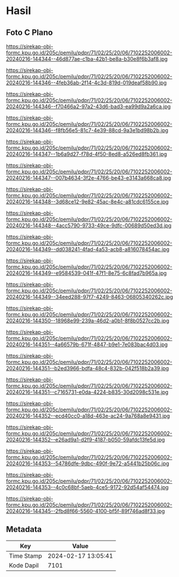 # Hasil

## Foto C Plano

https://sirekap-obj-formc.kpu.go.id/205c/pemilu/pdpr/71/02/25/20/06/7102252006002-20240216-144344--46d877ae-c1ba-42b1-be8a-b30e8f6b3af8.jpg

https://sirekap-obj-formc.kpu.go.id/205c/pemilu/pdpr/71/02/25/20/06/7102252006002-20240216-144346--4feb36ab-2f14-4c3d-819d-019deaf58b90.jpg

https://sirekap-obj-formc.kpu.go.id/205c/pemilu/pdpr/71/02/25/20/06/7102252006002-20240216-144346--f70466a2-97a2-43d6-bad3-ea99d9a2a6ca.jpg

https://sirekap-obj-formc.kpu.go.id/205c/pemilu/pdpr/71/02/25/20/06/7102252006002-20240216-144346--f8fb56e5-81c7-4e39-88cd-9a3e1bd98b2b.jpg

https://sirekap-obj-formc.kpu.go.id/205c/pemilu/pdpr/71/02/25/20/06/7102252006002-20240216-144347--1b6a9d27-f78d-4f50-8ed8-a526ed8fb361.jpg

https://sirekap-obj-formc.kpu.go.id/205c/pemilu/pdpr/71/02/25/20/06/7102252006002-20240216-144347--007b4634-3f2e-4766-be43-e3143a668ca8.jpg

https://sirekap-obj-formc.kpu.go.id/205c/pemilu/pdpr/71/02/25/20/06/7102252006002-20240216-144348--3d68ce12-9e82-45ac-8e4c-a81cdc6155ce.jpg

https://sirekap-obj-formc.kpu.go.id/205c/pemilu/pdpr/71/02/25/20/06/7102252006002-20240216-144348--4acc5790-9733-49ce-9dfc-00689d50ed3d.jpg

https://sirekap-obj-formc.kpu.go.id/205c/pemilu/pdpr/71/02/25/20/06/7102252006002-20240216-144349--dd038241-4fad-4a53-acb8-a816078454ac.jpg

https://sirekap-obj-formc.kpu.go.id/205c/pemilu/pdpr/71/02/25/20/06/7102252006002-20240216-144349--e9584539-041f-47f1-8e75-6c8fad7b965a.jpg

https://sirekap-obj-formc.kpu.go.id/205c/pemilu/pdpr/71/02/25/20/06/7102252006002-20240216-144349--34eed288-97f7-4249-8463-06805340262c.jpg

https://sirekap-obj-formc.kpu.go.id/205c/pemilu/pdpr/71/02/25/20/06/7102252006002-20240216-144350--18968e99-239a-46d2-a0b1-8f8b0527cc2b.jpg

https://sirekap-obj-formc.kpu.go.id/205c/pemilu/pdpr/71/02/25/20/06/7102252006002-20240216-144351--4a66579b-671f-4847-b9e1-7e083bac4d03.jpg

https://sirekap-obj-formc.kpu.go.id/205c/pemilu/pdpr/71/02/25/20/06/7102252006002-20240216-144351--b2ed3966-bdfa-48c4-832b-042f518b2a39.jpg

https://sirekap-obj-formc.kpu.go.id/205c/pemilu/pdpr/71/02/25/20/06/7102252006002-20240216-144351--c7165731-e0da-4224-b835-30d2098c531e.jpg

https://sirekap-obj-formc.kpu.go.id/205c/pemilu/pdpr/71/02/25/20/06/7102252006002-20240216-144352--ecd40cc0-a18d-463e-ac24-9a768a8e9431.jpg

https://sirekap-obj-formc.kpu.go.id/205c/pemilu/pdpr/71/02/25/20/06/7102252006002-20240216-144352--e26ad9a1-d2f9-4187-b050-59afdc13fe5d.jpg

https://sirekap-obj-formc.kpu.go.id/205c/pemilu/pdpr/71/02/25/20/06/7102252006002-20240216-144353--54786dfe-9dbc-490f-9e72-a5441b25b06c.jpg

https://sirekap-obj-formc.kpu.go.id/205c/pemilu/pdpr/71/02/25/20/06/7102252006002-20240216-144353--4c0c68bf-5aeb-4ce5-9172-92d54af54474.jpg

https://sirekap-obj-formc.kpu.go.id/205c/pemilu/pdpr/71/02/25/20/06/7102252006002-20240216-144345--2fbd8f66-5560-4100-bf5f-89f746ad8f33.jpg


## Metadata

| Key        | Value               |
| ---------- | ------------------- |
| Time Stamp | 2024-02-17 13:05:41 |
| Kode Dapil | 7101                |



